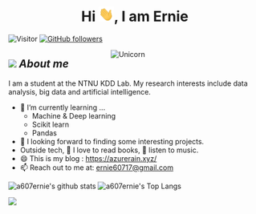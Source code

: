 <h1 align="center">Hi <img src="https://raw.githubusercontent.com/ABSphreak/ABSphreak/master/gifs/Hi.gif" width="30px">, I am Ernie </h1>

![Visitor](https://visitor-badge.laobi.icu/badge?page_id=a607ernie.repoName) [![GitHub followers](https://img.shields.io/github/followers/a607ernie.svg?style=social&label=Follow)](https://github.com/a607ernie?tab=followers)<br/>

<!--
**a607ernie/a607ernie** is a ✨ _special_ ✨ repository because its `README.md` (this file) appears on your GitHub profile.

Here are some ideas to get you started:

- 🔭 I’m currently working on ...
- 🌱 I’m currently learning ...
- 👯 I’m looking to collaborate on ...
- 🤔 I’m looking for help with ...
- 💬 Ask me about ...
- 📫 How to reach me: ...
- 😄 Pronouns: ...
- ⚡ Fun fact: ...
<img src="https://github-readme-streak-stats.herokuapp.com/?user=a607ernie&theme=tokyonight" alt="mystreak"/>

-->
<img align="right" width=300px alt="Unicorn" src="https://c.tenor.com/GN73MKBawZYAAAAi/busy-cute.gif" />

## <img src="https://media.giphy.com/media/ObNTw8Uzwy6KQ/giphy.gif" width="30px">&nbsp;***About me***

I am a student at the NTNU KDD Lab. My research interests include data analysis, big data and artificial intelligence.

- 🌱 I’m currently learning ...
  - Machine & Deep learning
  - Scikit learn
  - Pandas
- 👯 I looking forward to finding some interesting projects.
- Outside tech, 📖 I love to read books, 🎵 listen to music.
- 😄 This is my blog : <a href="https://azurerain.xyz/">https://azurerain.xyz/</a>
- 📫 Reach out to me at: <a href="ernie60717@gmail.com">ernie60717@gmail.com</a>


![a607ernie's github stats](https://github-readme-stats.vercel.app/api?username=a607ernie&show_icons=true&theme=tokyonight)
![a607ernie's Top Langs](https://github-readme-stats.vercel.app/api/top-langs/?username=a607ernie&theme=tokyonight&layout=compact)



<a href="https://www.youtube.com/watch?v=dQw4w9WgXcQ"><img src="https://user-images.githubusercontent.com/73097560/115834477-dbab4500-a447-11eb-908a-139a6edaec5c.gif"></a>
